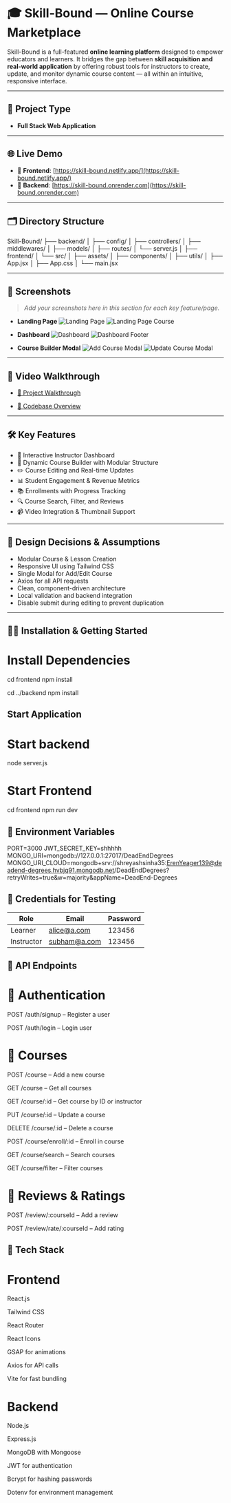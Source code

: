 # 🎓 Skill-Bound — Online Course Marketplace

Skill-Bound is a full-featured **online learning platform** designed to empower educators and learners. It bridges the gap between **skill acquisition and real-world application** by offering robust tools for instructors to create, update, and monitor dynamic course content — all within an intuitive, responsive interface.

---

## 🚀 Project Type

- **Full Stack Web Application**

---

## 🌐 Live Demo

- 🔗 **Frontend**: [https://skill-bound.netlify.app/](https://skill-bound.netlify.app/)  
- 🔗 **Backend**: [https://skill-bound.onrender.com](https://skill-bound.onrender.com)  

---

## 🗂️ Directory Structure

Skill-Bound/
├── backend/
│ ├── config/
│ ├── controllers/
│ ├── middlewares/
│ ├── models/
│ ├── routes/
│ └── server.js
│
├── frontend/
│ └── src/
│ ├── assets/
│ ├── components/
│ ├── utils/
│ ├── App.jsx
│ ├── App.css
│ └── main.jsx


---

## 📸 Screenshots

> _Add your screenshots here in this section for each key feature/page._

- **Landing Page**
![Landing Page](./assets/home.png)
![Landing Page Course](./assets/homeCour.png)


- **Dashboard**
![Dashboard](./assets/dashboardCourses.png)
![Dashboard Footer](./assets/dashboardFooter.png)

- **Course Builder Modal**
![Add Course Modal](./assets/addCourse.png)
![Update Course Modal](./assets/updateCourse.png)



---

## 🎥 Video Walkthrough

- [🔗 Project Walkthrough](#)

- [🔗 Codebase Overview](#)

---

## 🛠️ Key Features

- 🔧 Interactive Instructor Dashboard  
- 🧩 Dynamic Course Builder with Modular Structure  
- ✏️ Course Editing and Real-time Updates  
- 📊 Student Engagement & Revenue Metrics  
- 📚 Enrollments with Progress Tracking  
- 🔍 Course Search, Filter, and Reviews  
- 📹 Video Integration & Thumbnail Support  

---

## 🎨 Design Decisions & Assumptions

- Modular Course & Lesson Creation
- Responsive UI using Tailwind CSS
- Single Modal for Add/Edit Course
- Axios for all API requests
- Clean, component-driven architecture
- Local validation and backend integration
- Disable submit during editing to prevent duplication

---

## 🧑‍💻 Installation & Getting Started

# Install Dependencies
cd frontend
npm install

cd ../backend
npm install

## Start Application 

# Start backend
node server.js

# Start Frontend
cd frontend
npm run dev


## 🔐 Environment Variables

PORT=3000
JWT_SECRET_KEY=shhhhh
MONGO_URI=mongodb://127.0.0.1:27017/DeadEndDegrees
MONGO_URI_CLOUD=mongodb+srv://shreyashsinha35:ErenYeager139@deadend-degrees.hvbjq91.mongodb.net/DeadEndDegrees?retryWrites=true&w=majority&appName=DeadEnd-Degrees


## 🧪 Credentials for Testing

| Role       | Email                               | Password |
| ---------- | ----------------------------------- | -------- |
| Learner    | [alice@a.com](mailto:alice@a.com)   | 123456   |
| Instructor | [subham@a.com](mailto:subham@a.com) | 123456   |


## 📡 API Endpoints

# 🔑 Authentication

POST /auth/signup – Register a user

POST /auth/login – Login user

# 📘 Courses

POST /course – Add a new course

GET /course – Get all courses

GET /course/:id – Get course by ID or instructor

PUT /course/:id – Update a course

DELETE /course/:id – Delete a course

POST /course/enroll/:id – Enroll in course

GET /course/search – Search courses

GET /course/filter – Filter courses

# 🌟 Reviews & Ratings

POST /review/:courseId – Add a review

POST /review/rate/:courseId – Add rating

## 🧰 Tech Stack

# Frontend

React.js

Tailwind CSS

React Router

React Icons

GSAP for animations

Axios for API calls

Vite for fast bundling


# Backend

Node.js

Express.js

MongoDB with Mongoose

JWT for authentication

Bcrypt for hashing passwords

Dotenv for environment management
